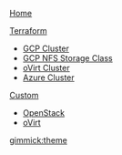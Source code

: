 [Home](index.md)

[Terraform]()

  * [GCP Cluster](gcp-cluster.md)
  * [GCP NFS Storage Class](gcp-nfs-helm2.md)
  * [oVirt Cluster](ovirt-cluster.md)
  * [Azure Cluster](az-cluster.md)

[Custom]()

  * [OpenStack](openstack.md)
  * [oVirt](ovirt-cp.md)

[gimmick:theme](flatly)

